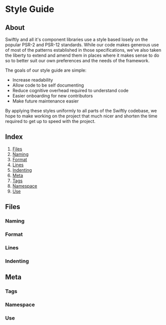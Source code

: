 # Style Guide
## About

Swiftly and all it's component libraries use a style based losely on the popular
PSR-2 and PSR-12 standards. While our code makes generous use of most of the
patterns established in those specifications, we've also taken the liberty to
extend and amend them in places where it makes sense to do so to better suit our
own preferences and the needs of the framework.

The goals of our style guide are simple:

* Increase readability
* Allow code to be self documenting
* Reduce cognitive overhead required to understand code
* Easier onboarding for new contributors
* Make future maintenance easier

By applying these styles uniformly to all parts of the Swiftly codebase, we hope
to make working on the project that much nicer and shorten the time required to
get up to speed with the project.

## Index

1. [Files](#files)
  1. [Naming](#naming)
  2. [Format](#format)
  3. [Lines](#lines)
  4. [Indenting](#indenting)
2. [Meta](#meta)
  1. [Tags](#tags)
  2. [Namespace](#namespace)
  3. [Use](#use)


## Files
### Naming
### Format
### Lines
### Indenting

## Meta
### Tags
### Namespace
### Use
